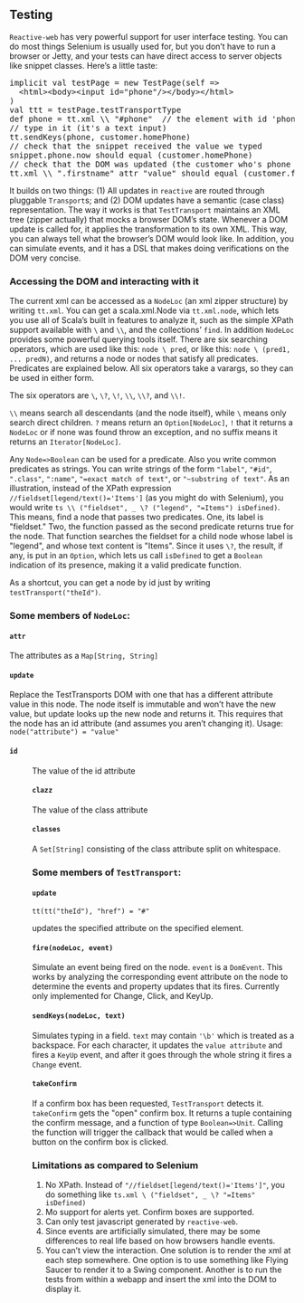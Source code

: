 ## Testing

`Reactive-web`
has very powerful support for user interface testing. You can do
most things Selenium is usually used for, but you don’t have to run
a browser or Jetty, and your tests can have direct access to server
objects like snippet classes. Here’s a little taste:

<pre class="brush:scala">
implicit val testPage = new TestPage(self =>
  &lt;html&gt;&lt;body&gt;&lt;input id="phone"/&gt;&lt;/body&gt;&lt;/html&gt;
)
val ttt = testPage.testTransportType
def phone = tt.xml \\ "#phone"  // the element with id 'phone'
// type in it (it's a text input)
tt.sendKeys(phone, customer.homePhone)
// check that the snippet received the value we typed
snippet.phone.now should equal (customer.homePhone)
// check that the DOM was updated (the customer who's phone we typed was loaded)
tt.xml \\ ".firstname" attr "value" should equal (customer.firstName)
</pre>  

It builds on two things: (1) All updates in
`reactive`
are routed through pluggable `Transport`s; and
(2) DOM updates have a semantic (case class) representation.
The way it works is that `TestTransport` maintains
an XML tree (zipper actually) that
mocks a browser DOM’s state. Whenever a DOM update is called for,
it applies the transformation to its own XML. This way, you can
always tell what the browser’s DOM would look like. In addition, you
can simulate events, and it has a DSL that makes doing verifications on the DOM
very concise.

### Accessing the DOM and interacting with it

The current xml can be accessed as a
`NodeLoc` (an xml zipper structure)
by writing
`tt.xml`. You can get a scala.xml.Node via `tt.xml.node`, which lets you use all of Scala’s built in features to analyze it, such
as the simple XPath support available with
`\`
and
`\\`, and the collections’
`find`.
In addition `NodeLoc` provides some powerful querying tools itself. 
There are six searching operators, which are used
like this:
`node \ pred`, or like this:
`node \ (pred1, ... predN)`, and returns a node or nodes that satisfy all predicates.
Predicates are explained below. All six operators take a varargs, so
they can be used in either form.

The six operators are
`\`,
`\?`,
`\!`,
`\\`,
`\\?`, and
`\\!`.

`\\`
means search all descendants (and the node itself), while
`\`
means only search direct children.
`?`
means return an
`Option[NodeLoc]`,
`!`
that it returns a `NodeLoc` or if none was found throw an exception,
and no suffix means it returns an `Iterator[NodeLoc]`.

Any
`Node=>Boolean` can be used for a predicate. Also you write common predicates as
strings. You can write strings of the form
`"label"`,
`"#id"`,
`".class"`,
`":name"`,
`"=exact match of text"`, or
`"~substring of text"`. As an illustration, instead of the XPath expression
`//fieldset[legend/text()='Items']`
(as you might do with Selenium), you would write
`ts \\ ("fieldset", _ \? ("legend", "=Items") isDefined)`.
This means, find a node that passes two predicates. One, its label is "fieldset."
Two, the function passed as the second predicate
returns true for the node. That function searches the fieldset for a child node
whose label is "legend", and whose text content is "Items". Since it
uses
`\?`, the result, if any, is put in an
`Option`, which lets us call
`isDefined`    to get a
`Boolean`
indication of its presence, making it a valid predicate function.

As a shortcut, you can get a node by id just by writing
`testTransport("theId")`.

### Some members of `NodeLoc`:

#### `attr`
The attributes as a `Map[String, String]`

#### `update`
Replace the TestTransports DOM with one that has a different
attribute value in this node. The node itself is immutable and won’t have
the new value, but update looks up the new node and returns it.
This requires that the node has an id attribute (and assumes you aren’t
changing it). Usage: `node("attribute") = "value"`

#### `id`</dt>
<dd>The value of the id attribute

#### `clazz`
The value of the class attribute

#### `classes`
A `Set[String]` consisting of the
class attribute split on whitespace.

### Some members of `TestTransport`:

#### `update`
````
tt(tt("theId"), "href") = "#"
````
updates the specified attribute on the specified element.

#### `fire(nodeLoc, event)`
Simulate an event being fired on the node.
`event` is a `DomEvent`.
This works by analyzing the corresponding event attribute on the node
to determine the events and property updates that its fires.
Currently only implemented for Change, Click, and KeyUp.

#### `sendKeys(nodeLoc, text)`
Simulates typing in a field. `text`
may contain `'\b'` which is treated as a backspace.
For each character, it updates the `value attribute`
and fires a `KeyUp` event, and after it goes through the whole string it fires
a `Change` event.

#### `takeConfirm`
If a confirm box has been requested,
`TestTransport` detects it. `takeConfirm`
gets the "open" confirm box. It returns a tuple
containing the confirm message,
and a function of type `Boolean=>Unit`. Calling the
function will trigger the callback that would be
called when a button on the confirm box is clicked.


### Limitations as compared to Selenium

1.  No XPath. Instead of `"//fieldset[legend/text()='Items']"`, you do something like `ts.xml \ ("fieldset", _ \? "=Items" isDefined)`
2.  Mo support for alerts yet. Confirm boxes are supported.
3.  Can only test javascript generated by `reactive-web`.
4.  Since events are artificially simulated, there may be some differences to real life based on how browsers handle events.
5.  You can’t view the interaction. One solution is to render the xml at each step somewhere.
One option is to use something like Flying Saucer to render it to a Swing component. Another is to run the tests
from within a webapp and insert the xml into the DOM to display it.
